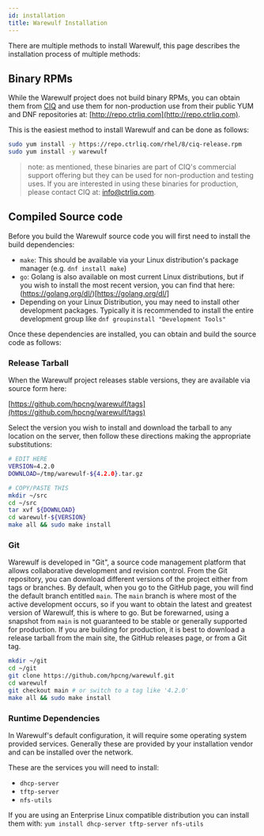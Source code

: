 ```yaml
---
id: installation
title: Warewulf Installation
---
```


There are multiple methods to install Warewulf, this page describes the installation process of multiple methods:

## Binary RPMs

While the Warewulf project does not build binary RPMs, you can obtain them from [CIQ](http://www.ctrliq.com) and use them for non-production use from their public YUM and DNF repositories at: [http://repo.ctrliq.com](http://repo.ctrliq.com).

This is the easiest method to install Warewulf and can be done as follows:

```bash
sudo yum install -y https://repo.ctrliq.com/rhel/8/ciq-release.rpm
sudo yum install -y warewulf
```

> note: as mentioned, these binaries are part of CIQ's commercial support offering but they can be used for non-production and testing uses. If you are interested in using these binaries for production, please contact CIQ at: [info@ctrliq.com](mailto:info@ctrliq.com).

## Compiled Source code

Before you build the Warewulf source code you will first need to install the build dependencies:

- `make`: This should be available via your Linux distribution's package manager (e.g. `dnf install make`)
- `go`: Golang is also available on most current Linux distributions, but if you wish to install the most recent version, you can find that here: (https://golang.org/dl/)[https://golang.org/dl/]
- Depending on your Linux Distribution, you may need to install other development packages. Typically it is recommended to install the entire development group like `dnf groupinstall "Development Tools"`

Once these dependencies are installed, you can obtain and build the source code as follows:

### Release Tarball

When the Warewulf project releases stable versions, they are available via source form here:

[https://github.com/hpcng/warewulf/tags](https://github.com/hpcng/warewulf/tags)

Select the version you wish to install and download the tarball to any location on the server, then follow these directions making the appropriate substitutions:

```bash
# EDIT HERE
VERSION=4.2.0
DOWNLOAD=/tmp/warewulf-${4.2.0}.tar.gz

# COPY/PASTE THIS
mkdir ~/src
cd ~/src
tar xvf ${DOWNLOAD}
cd warewulf-${VERSION}
make all && sudo make install
```

### Git

Warewulf is developed in "Git", a source code management platform that allows collaborative development and revision control. From the Git repository, you can download different versions of the project either from tags or branches. By default, when you go to the GitHub page, you will find the default branch entitled `main`. The `main` branch is where most of the active development occurs, so if you want to obtain the latest and greatest version of Warewulf, this is where to go. But be forewarned, using a snapshot from `main` is not guaranteed to be stable or generally supported for production. If you are building for production, it is best to download a release tarball from the main site, the GitHub releases page, or from a Git tag.

```bash
mkdir ~/git
cd ~/git
git clone https://github.com/hpcng/warewulf.git
cd warewulf
git checkout main # or switch to a tag like '4.2.0'
make all && sudo make install
```

### Runtime Dependencies

In Warewulf's default configuration, it will require some operating system provided services. Generally these are provided by your installation vendor and can be installed over the network.

These are the services you will need to install:

- `dhcp-server`
- `tftp-server`
- `nfs-utils`

If you are using an Enterprise Linux compatible distribution you can install them with: `yum install dhcp-server tftp-server nfs-utils`

